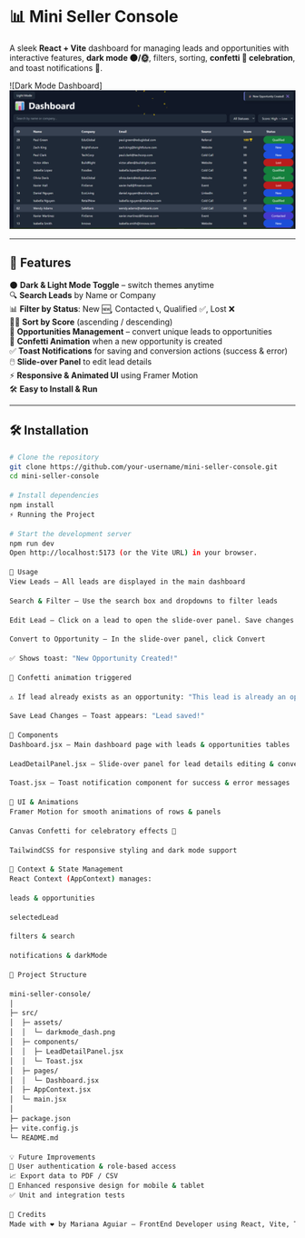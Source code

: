 # 📊 Mini Seller Console

A sleek **React + Vite** dashboard for managing leads and opportunities with interactive features, **dark mode 🌑/🌞**, filters, sorting, **confetti 🎉 celebration**, and toast notifications 🔔.

![Dark Mode Dashboard]
![alt text](image.png)

---

## 🚀 Features

🌑 **Dark & Light Mode Toggle** – switch themes anytime  
🔍 **Search Leads** by Name or Company  
📊 **Filter by Status**: New 🆕, Contacted 📞, Qualified ✅, Lost ❌  
🔼🔽 **Sort by Score** (ascending / descending)  
💼 **Opportunities Management** – convert unique leads to opportunities  
🎉 **Confetti Animation** when a new opportunity is created  
✅ **Toast Notifications** for saving and conversion actions (success & error)  
🖱️ **Slide-over Panel** to edit lead details  
⚡ **Responsive & Animated UI** using Framer Motion  
🛠️ **Easy to Install & Run**

---

## 🛠️ Installation

```bash
# Clone the repository
git clone https://github.com/your-username/mini-seller-console.git
cd mini-seller-console

# Install dependencies
npm install
⚡ Running the Project

# Start the development server
npm run dev
Open http://localhost:5173 (or the Vite URL) in your browser.

📝 Usage
View Leads – All leads are displayed in the main dashboard

Search & Filter – Use the search box and dropdowns to filter leads

Edit Lead – Click on a lead to open the slide-over panel. Save changes with Save

Convert to Opportunity – In the slide-over panel, click Convert

✅ Shows toast: "New Opportunity Created!"

🎉 Confetti animation triggered

⚠️ If lead already exists as an opportunity: "This lead is already an opportunity!"

Save Lead Changes – Toast appears: "Lead saved!"

🧩 Components
Dashboard.jsx – Main dashboard page with leads & opportunities tables

LeadDetailPanel.jsx – Slide-over panel for lead details editing & conversion

Toast.jsx – Toast notification component for success & error messages

🎨 UI & Animations
Framer Motion for smooth animations of rows & panels

Canvas Confetti for celebratory effects 🎊

TailwindCSS for responsive styling and dark mode support

🔧 Context & State Management
React Context (AppContext) manages:

leads & opportunities

selectedLead

filters & search

notifications & darkMode

📂 Project Structure

mini-seller-console/
│
├─ src/
│  ├─ assets/
│  │  └─ darkmode_dash.png
│  ├─ components/
│  │  ├─ LeadDetailPanel.jsx
│  │  └─ Toast.jsx
│  ├─ pages/
│  │  └─ Dashboard.jsx
│  ├─ AppContext.jsx
│  └─ main.jsx
│
├─ package.json
├─ vite.config.js
└─ README.md

💡 Future Improvements
🔐 User authentication & role-based access
📈 Export data to PDF / CSV
📱 Enhanced responsive design for mobile & tablet
✅ Unit and integration tests

🖤 Credits
Made with ❤️ by Mariana Aguiar – FrontEnd Developer using React, Vite, TailwindCSS, Framer Motion, and canvas-confetti. 🎨🚀